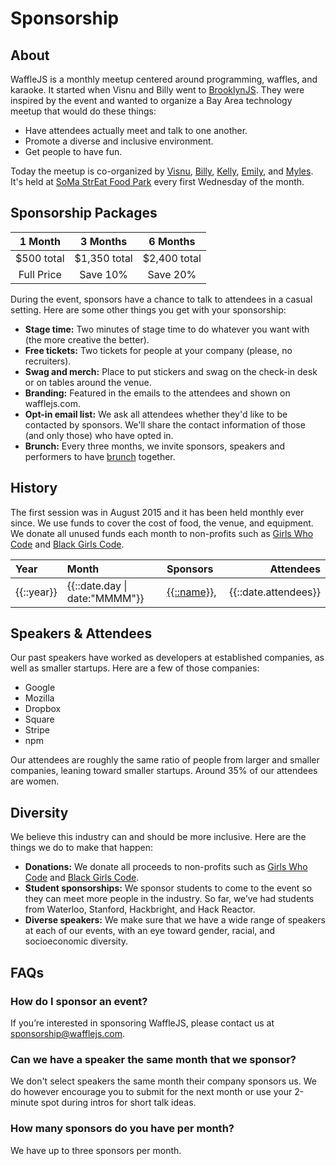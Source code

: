 Sponsorship
===========
<title>· Sponsorship</title>

About
-----
WaffleJS is a monthly meetup centered around programming, waffles, and karaoke.
It started when Visnu and Billy went to [BrooklynJS][1]. They were inspired by
the event and wanted to organize a Bay Area technology meetup that would do
these things:

- Have attendees actually meet and talk to one another.
- Promote a diverse and inclusive environment.
- Get people to have fun.

Today the meetup is co-organized by [Visnu][@visnup], [Billy][@billyroh], [Kelly][@kng], [Emily][@nexxylove], and [Myles][@thealphanerd].
It's held at [SoMa StrEat Food Park][2] every first Wednesday of the month.

[@visnup]: https://twitter.com/visnup
[@billyroh]: https://twitter.com/billyroh
[@nexxylove]: https://twitter.com/nexxylove
[@kng]: https://twitter.com/kng
[@thealphanerd]: https://twitter.com/thealphanerd

[1]: http://brooklynjs.com
[2]: https://goo.gl/maps/0gkOe

Sponsorship Packages
--------------------
1 Month      | 3 Months     | 6 Months
:-----------:|:------------:|:------------:
$500 total   | $1,350 total | $2,400 total
Full Price   | Save 10%     | Save 20%

During the event, sponsors have a chance to talk to attendees in a casual
setting. Here are some other things you get with your sponsorship:

- **Stage time:**
  Two minutes of stage time to do whatever you want with (the more creative the
  better).
- **Free tickets:**
  Two tickets for people at your company (please, no recruiters).
- **Swag and merch:**
  Place to put stickers and swag on the check-in desk or on tables around the
  venue.
- **Branding:**
  Featured in the emails to the attendees and shown on wafflejs.com.
- **Opt-in email list:**
  We ask all attendees whether they'd like to be contacted by sponsors. We'll
  share the contact information of those (and only those) who have opted in.
- **Brunch:**
  Every three months, we invite sponsors, speakers and performers to have
  [brunch][brunch] together.

[brunch]: /brunch

History
-------
The first session was in August 2015 and it has been held monthly ever since.
We use funds to cover the cost of food, the venue, and equipment. We donate
all unused funds each month to non-profits such as [Girls Who Code][1] and
[Black Girls Code][2].

<table>
  <thead>
    <tr>
      <th style="text-align:left">Year</th>
      <th style="text-align:left">Month</th>
      <th style="text-align:left">Sponsors</th>
      <th style="text-align:right">Attendees</th>
    </tr>
  </thead>
  <tbody ng-repeat="(year, months) in calendar">
    <tr ng-repeat="date in months">
      <td><span ng-show="$first">{{::year}}</span></td>
      <td><a ui-sref="index({day: date.day})">{{::date.day | date:"MMMM"}}</a></td>
      <td>
        <span ng-repeat="sponsor in date.sponsors">
          <a href="{{::url}}" ng-repeat="(name, url) in sponsor">{{::name}}</a><span ng-hide="$last" class="text-gray">,&nbsp;<wbr/></span>
        </span>
      </td>
      <td style="text-align:right">{{::date.attendees}}</td>
    </tr>
  </tbody>
</table>

Speakers & Attendees
--------------------
Our past speakers have worked as developers at established companies, as well
as smaller startups. Here are a few of those companies:

- Google
- Mozilla
- Dropbox
- Square
- Stripe
- npm

Our attendees are roughly the same ratio of people from larger and smaller
companies, leaning toward smaller startups. Around 35% of our attendees are
women.

Diversity
---------
We believe this industry can and should be more inclusive. Here are the things
we do to make that happen:

- **Donations:**
  We donate all proceeds to non-profits such as [Girls Who Code][1] and
  [Black Girls Code][2].
- **Student sponsorships:**
  We sponsor students to come to the event so they can meet more people in the
  industry. So far, we’ve had students from Waterloo, Stanford, Hackbright, and
  Hack Reactor.
- **Diverse speakers:**
  We make sure that we have a wide range of speakers at each of our events,
  with an eye toward gender, racial, and socioeconomic diversity.

FAQs
----
### How do I sponsor an event?
If you’re interested in sponsoring WaffleJS, please contact us at
<sponsorship@wafflejs.com>.

### Can we have a speaker the same month that we sponsor?
We don't select speakers the same month their company sponsors us. We do
however encourage you to submit for the next month or use your 2-minute spot
during intros for short talk ideas.

### How many sponsors do you have per month?
We have up to three sponsors per month.

[1]: http://girlswhocode.com/
[2]: http://www.blackgirlscode.com/

